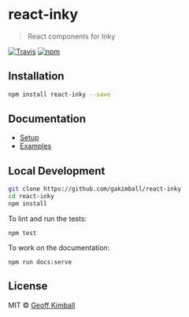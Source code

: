# react-inky

> React components for Inky

[![Travis](https://img.shields.io/travis/gakimball/react-inky.svg?maxAge=2592000)](https://travis-ci.org/gakimball/react-inky) [![npm](https://img.shields.io/npm/v/react-inky.svg?maxAge=2592000)](https://www.npmjs.com/package/react-inky)

## Installation

```bash
npm install react-inky --save
```

## Documentation

- [Setup](docs/setup.md)
- [Examples](docs/examples.md)

## Local Development

```bash
git clone https://github.com/gakimball/react-inky
cd react-inky
npm install
```

To lint and run the tests:

```
npm test
```

To work on the documentation:

```
npm run docs:serve
```

## License

MIT &copy; [Geoff Kimball](http://geoffkimball.com)

